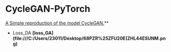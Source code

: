 # CycleGAN-PyTorch
[A Simple reproduction of the model CycleGAN.](https://blog.csdn.net/m0_51339444/article/details/133587555)** 

- Loss_DA
**[loss_GA](file:///C:/Users/23011/Desktop/68PZR%25ZFU20E(ZHL44ESUNM.png)**
